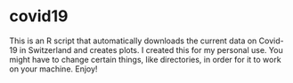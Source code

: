 # covid19
This is an R script that automatically downloads the current data on Covid-19 in Switzerland and creates plots. I created this for my personal use. You might have to change certain things, like directories, in order for it to work on your machine. Enjoy!
